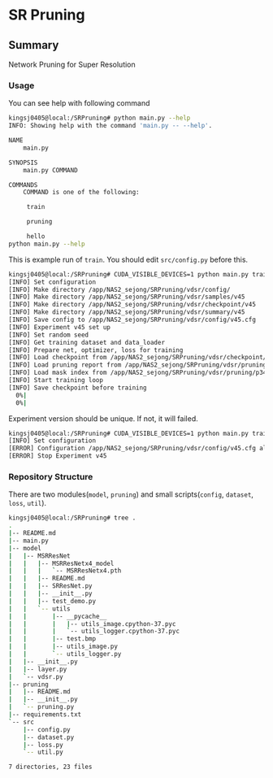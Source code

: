 # SR Pruning

## Summary

Network Pruning for Super Resolution

### Usage

You can see help with following command

```bash
kingsj0405@local:/SRPruning# python main.py --help
INFO: Showing help with the command 'main.py -- --help'.

NAME
    main.py

SYNOPSIS
    main.py COMMAND

COMMANDS
    COMMAND is one of the following:

     train

     pruning

     hello
python main.py --help
```

This is example run of `train`. You should edit `src/config.py` before this.

```bash
kingsj0405@local:/SRPruning# CUDA_VISIBLE_DEVICES=1 python main.py train
[INFO] Set configuration
[INFO] Make directory /app/NAS2_sejong/SRPruning/vdsr/config/
[INFO] Make directory /app/NAS2_sejong/SRPruning/vdsr/samples/v45
[INFO] Make directory /app/NAS2_sejong/SRPruning/vdsr/checkpoint/v45
[INFO] Make directory /app/NAS2_sejong/SRPruning/vdsr/summary/v45
[INFO] Save config to /app/NAS2_sejong/SRPruning/vdsr/config/v45.cfg
[INFO] Experiment v45 set up
[INFO] Set random seed
[INFO] Get training dataset and data_loader
[INFO] Prepare net, optimizer, loss for training
[INFO] Load checkpoint from /app/NAS2_sejong/SRPruning/vdsr/checkpoint/v22/SRPruning_epoch_0.pth
[INFO] Load pruning report from /app/NAS2_sejong/SRPruning/vdsr/pruning/p34/pruning-report.json
[INFO] Load mask index from /app/NAS2_sejong/SRPruning/vdsr/pruning/p34/channel_mask_1.pickle
[INFO] Start training loop
[INFO] Save checkpoint before training
  0%|                                                                          | 1/10000 [00:21<59:37:55, 21.47s/it]
  0%|                                                                                        | 0/13 [00:00<?, ?it/s]
```

Experiment version should be unique. If not, it will failed.

```bash
kingsj0405@local:/SRPruning# CUDA_VISIBLE_DEVICES=1 python main.py train
[INFO] Set configuration
[ERROR] Configuration /app/NAS2_sejong/SRPruning/vdsr/config/v45.cfg already exists
[ERROR] Stop Experiment v45
```

### Repository Structure

There are two modules(`model`, `pruning`) and small scripts(`config`, `dataset`, `loss`, `util`).

```bash
kingsj0405@local:/SRPruning# tree .
.
|-- README.md
|-- main.py
|-- model
|   |-- MSRResNet
|   |   |-- MSRResNetx4_model
|   |   |   `-- MSRResNetx4.pth
|   |   |-- README.md
|   |   |-- SRResNet.py
|   |   |-- __init__.py
|   |   |-- test_demo.py
|   |   `-- utils
|   |       |-- __pycache__
|   |       |   |-- utils_image.cpython-37.pyc
|   |       |   `-- utils_logger.cpython-37.pyc
|   |       |-- test.bmp
|   |       |-- utils_image.py
|   |       `-- utils_logger.py
|   |-- __init__.py
|   |-- layer.py
|   `-- vdsr.py
|-- pruning
|   |-- README.md
|   |-- __init__.py
|   `-- pruning.py
|-- requirements.txt
`-- src
    |-- config.py
    |-- dataset.py
    |-- loss.py
    `-- util.py

7 directories, 23 files
```
